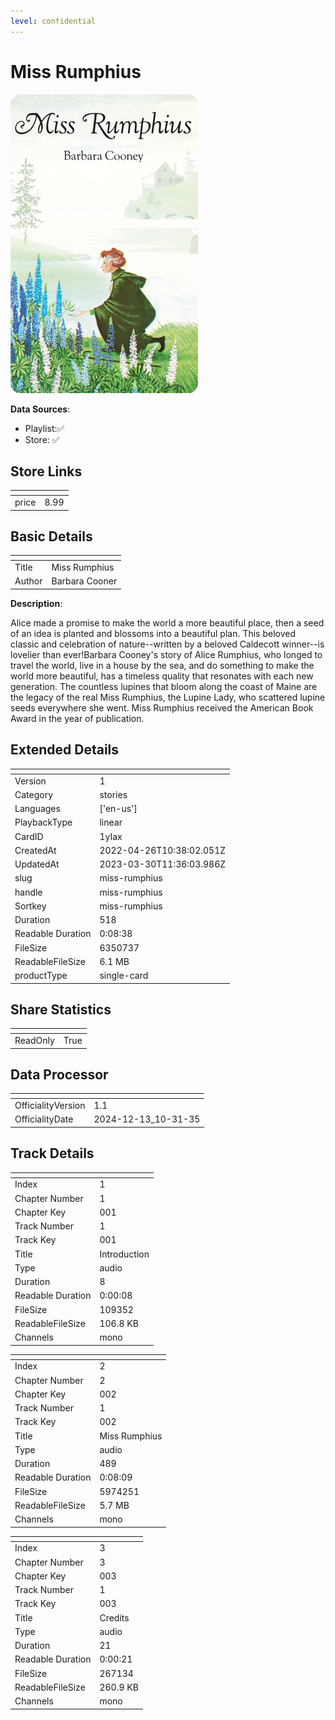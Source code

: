 ```yaml
---
level: confidential
---
```

# Miss Rumphius

![card_[1yIax].png](../../img/cards/card_[1yIax].png)

**Data Sources**: 

- Playlist:✅
- Store: ✅


## Store Links

| <!-- --> | <!-- --> |
| - | - |
| price | 8.99 |


## Basic Details

| <!-- --> | <!-- --> |
| - | - |
| Title | Miss Rumphius |
| Author | Barbara Cooner |

**Description**:

Alice made a promise to make the world a more beautiful place, then a seed of an idea is planted and blossoms into a beautiful plan. This beloved classic and celebration of nature--written by a beloved Caldecott winner--is lovelier than ever!Barbara Cooney's story of Alice Rumphius, who longed to travel the world, live in a house by the sea, and do something to make the world more beautiful, has a timeless quality that resonates with each new generation. The countless lupines that bloom along the coast of Maine are the legacy of the real Miss Rumphius, the Lupine Lady, who scattered lupine seeds everywhere she went. Miss Rumphius received the American Book Award in the year of publication.


## Extended Details

| <!-- --> | <!-- --> |
| - | - |
| Version | 1 |
| Category | stories |
| Languages | ['en-us'] |
| PlaybackType | linear |
| CardID | 1yIax |
| CreatedAt | 2022-04-26T10:38:02.051Z |
| UpdatedAt | 2023-03-30T11:36:03.986Z |
| slug | miss-rumphius |
| handle | miss-rumphius |
| Sortkey | miss-rumphius |
| Duration | 518 |
| Readable Duration | 0:08:38 |
| FileSize | 6350737 |
| ReadableFileSize | 6.1 MB |
| productType | single-card |


## Share Statistics

| <!-- --> | <!-- --> |
| - | - |
| ReadOnly | True |


## Data Processor

| <!-- --> | <!-- --> |
| - | - |
| OfficialityVersion | 1.1
| OfficialityDate | 2024-12-13_10-31-35


## Track Details

| <!-- --> | <!-- --> |
| - | - |
| Index | 1 |
| Chapter Number | 1 |
| Chapter Key | 001 |
| Track Number | 1 |
| Track Key | 001 |
| Title | Introduction |
| Type | audio |
| Duration | 8 |
| Readable Duration | 0:00:08 |
| FileSize | 109352 |
| ReadableFileSize | 106.8 KB |
| Channels | mono |

| <!-- --> | <!-- --> |
| - | - |
| Index | 2 |
| Chapter Number | 2 |
| Chapter Key | 002 |
| Track Number | 1 |
| Track Key | 002 |
| Title | Miss Rumphius |
| Type | audio |
| Duration | 489 |
| Readable Duration | 0:08:09 |
| FileSize | 5974251 |
| ReadableFileSize | 5.7 MB |
| Channels | mono |

| <!-- --> | <!-- --> |
| - | - |
| Index | 3 |
| Chapter Number | 3 |
| Chapter Key | 003 |
| Track Number | 1 |
| Track Key | 003 |
| Title | Credits |
| Type | audio |
| Duration | 21 |
| Readable Duration | 0:00:21 |
| FileSize | 267134 |
| ReadableFileSize | 260.9 KB |
| Channels | mono |

